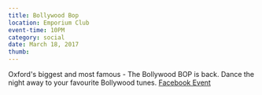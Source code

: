 ```yaml
---
title: Bollywood Bop
location: Emporium Club
event-time: 10PM
category: social
date: March 18, 2017
thumb:
---
```


Oxford's biggest and most famous - The Bollywood BOP is back.
Dance the night away to your favourite Bollywood tunes.
[Facebook Event](https://www.facebook.com/events/380609725653665/)
